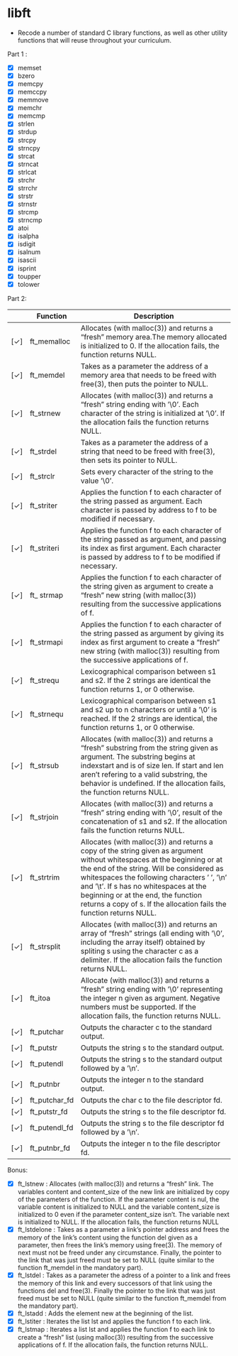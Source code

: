 # libft
- Recode a number of standard C library functions,
as well as other utility functions that will reuse throughout your curriculum.

Part 1 :
- [X] memset
- [X] bzero
- [X] memcpy
- [X] memccpy
- [X] memmove
- [X] memchr
- [X] memcmp
- [X] strlen
- [X] strdup
- [X] strcpy
- [X] strncpy
- [X] strcat
- [X] strncat
- [X] strlcat
- [X] strchr
- [X] strrchr
- [X] strstr
- [X] strnstr
- [X] strcmp
- [X] strncmp
- [X] atoi
- [X] isalpha
- [X] isdigit
- [X] isalnum
- [X] isascii
- [X] isprint
- [X] toupper
- [X] tolower

Part 2:

|     | Function | Description |
| --- | -------- | ----------- |
| [✓] | ft_memalloc | Allocates (with malloc(3)) and returns a “fresh” memory area.The memory allocated is initialized to 0. If the allocation fails, the function returns NULL. |
| [✓] | ft_memdel | Takes as a parameter the address of a memory area that needs to be freed with free(3), then puts the pointer to NULL. |
| [✓] | ft_strnew | Allocates (with malloc(3)) and returns a “fresh” string ending with ’\0’. Each character of the string is initialized at ’\0’. If the allocation fails the function returns NULL. |
| [✓] | ft_strdel | Takes as a parameter the address of a string that need to be freed with free(3), then sets its pointer to NULL. |
| [✓] | ft_strclr | Sets every character of the string to the value ’\0’. |
| [✓] | ft_striter | Applies the function f to each character of the string passed as argument. Each character is passed by address to f to be modified if necessary. |
| [✓] | ft_striteri | Applies the function f to each character of the string passed as argument, and passing its index as first argument. Each character is passed by address to f to be modified if necessary. |
| [✓] | ft_ strmap | Applies the function f to each character of the string given as argument to create a “fresh” new string (with malloc(3)) resulting from the successive applications of f. |
| [✓] | ft_strmapi | Applies the function f to each character of the string passed as argument by giving its index as first argument to create a “fresh” new string (with malloc(3)) resulting from the successive applications of f. |
| [✓] | ft_strequ | Lexicographical comparison between s1 and s2. If the 2 strings are identical the function returns 1, or 0 otherwise. |
| [✓] | ft_strnequ | Lexicographical comparison between s1 and s2 up to n characters or until a ’\0’ is reached. If the 2 strings are identical, the function returns 1, or 0 otherwise. |
| [✓] | ft_strsub | Allocates (with malloc(3)) and returns a “fresh” substring from the string given as argument. The substring begins at indexstart and is of size len. If start and len aren’t refering to a valid substring, the behavior is undefined. If the allocation fails, the function returns NULL. |
| [✓] | ft_strjoin | Allocates (with malloc(3)) and returns a “fresh” string ending with ’\0’, result of the concatenation of s1 and s2. If the allocation fails the function returns NULL. |
| [✓] | ft_strtrim | Allocates (with malloc(3)) and returns a copy of the string given as argument without whitespaces at the beginning or at the end of the string. Will be considered as whitespaces the following characters ’ ’, ’\n’ and ’\t’. If s has no whitespaces at the beginning or at the end, the function returns a copy of s. If the allocation fails the function returns NULL. |
| [✓] | ft_strsplit | Allocates (with malloc(3)) and returns an array of “fresh” strings (all ending with ’\0’, including the array itself) obtained by spliting s using the character c as a delimiter. If the allocation fails the function returns NULL.|
| [✓] | ft_itoa | Allocate (with malloc(3)) and returns a “fresh” string ending with ’\0’ representing the integer n given as argument. Negative numbers must be supported. If the allocation fails, the function returns NULL. |
| [✓] | ft_putchar | Outputs the character c to the standard output. |
| [✓] | ft_putstr | Outputs the string s to the standard output. |
| [✓] | ft_putendl | Outputs the string s to the standard output followed by a ’\n’. |
| [✓] | ft_putnbr | Outputs the integer n to the standard output. |
| [✓] | ft_putchar_fd | Outputs the char c to the file descriptor fd. |
| [✓] | ft_putstr_fd | Outputs the string s to the file descriptor fd. |
| [✓] | ft_putendl_fd | Outputs the string s to the file descriptor fd followed by a ’\n’. |
| [✓] | ft_putnbr_fd | Outputs the integer n to the file descriptor fd. |

Bonus:
- [X] ft_lstnew : Allocates (with malloc(3)) and returns a “fresh” link.
                  The variables content and content_size of the new link are initialized by copy of the parameters
                  of the function. If the parameter content is nul, the variable content is initialized to NULL
                  and the variable content_size is initialized to 0 even if the parameter content_size isn’t.
                  The variable next is initialized to NULL. If the allocation fails, the function returns NULL
- [X] ft_lstdelone : Takes as a parameter a link’s pointer address and frees the memory of the link’s content
                     using the function del given as a parameter, then frees the link’s memory using free(3).
                     The memory of next must not be freed under any circumstance.
                     Finally, the pointer to the link that was just freed must be set to NULL (quite similar to the function ft_memdel in the mandatory part).
- [X] ft_lstdel : Takes as a parameter the adress of a pointer to a link and frees the memory of this link
                  and every successors of that link using the functions del and free(3).
                  Finally the pointer to the link that was just freed must be set to NULL
                  (quite similar to the function ft_memdel from the mandatory part).
- [X] ft_lstadd : Adds the element new at the beginning of the list.
- [X] ft_lstiter : Iterates the list lst and applies the function f to each link.
- [X] ft_lstmap : Iterates a list lst and applies the function f to each link to create a “fresh” list
                  (using malloc(3)) resulting from the successive applications of f. If the allocation fails,
                  the function returns NULL.
